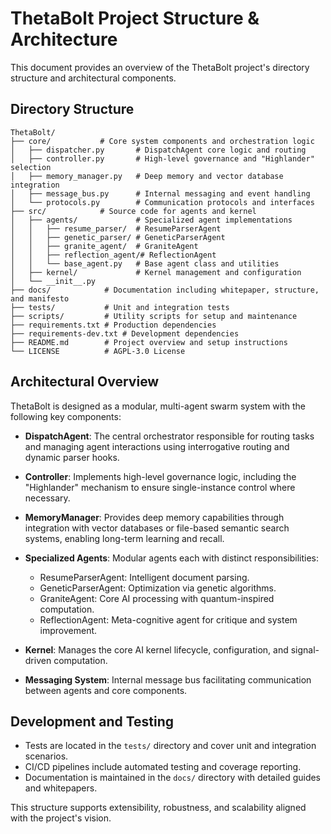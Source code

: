 # ThetaBolt Project Structure & Architecture

This document provides an overview of the ThetaBolt project's directory structure and architectural components.

## Directory Structure

```
ThetaBolt/
├── core/           # Core system components and orchestration logic
│   ├── dispatcher.py       # DispatchAgent core logic and routing
│   ├── controller.py       # High-level governance and "Highlander" selection
│   ├── memory_manager.py   # Deep memory and vector database integration
│   ├── message_bus.py      # Internal messaging and event handling
│   └── protocols.py        # Communication protocols and interfaces
├── src/            # Source code for agents and kernel
│   ├── agents/             # Specialized agent implementations
│   │   ├── resume_parser/  # ResumeParserAgent
│   │   ├── genetic_parser/ # GeneticParserAgent
│   │   ├── granite_agent/  # GraniteAgent
│   │   ├── reflection_agent/# ReflectionAgent
│   │   └── base_agent.py   # Base agent class and utilities
│   ├── kernel/             # Kernel management and configuration
│   └── __init__.py
├── docs/            # Documentation including whitepaper, structure, and manifesto
├── tests/           # Unit and integration tests
├── scripts/         # Utility scripts for setup and maintenance
├── requirements.txt # Production dependencies
├── requirements-dev.txt # Development dependencies
├── README.md        # Project overview and setup instructions
└── LICENSE          # AGPL-3.0 License
```

## Architectural Overview

ThetaBolt is designed as a modular, multi-agent swarm system with the following key components:

- **DispatchAgent**: The central orchestrator responsible for routing tasks and managing agent interactions using interrogative routing and dynamic parser hooks.

- **Controller**: Implements high-level governance logic, including the "Highlander" mechanism to ensure single-instance control where necessary.

- **MemoryManager**: Provides deep memory capabilities through integration with vector databases or file-based semantic search systems, enabling long-term learning and recall.

- **Specialized Agents**: Modular agents each with distinct responsibilities:
  - ResumeParserAgent: Intelligent document parsing.
  - GeneticParserAgent: Optimization via genetic algorithms.
  - GraniteAgent: Core AI processing with quantum-inspired computation.
  - ReflectionAgent: Meta-cognitive agent for critique and system improvement.

- **Kernel**: Manages the core AI kernel lifecycle, configuration, and signal-driven computation.

- **Messaging System**: Internal message bus facilitating communication between agents and core components.

## Development and Testing

- Tests are located in the `tests/` directory and cover unit and integration scenarios.
- CI/CD pipelines include automated testing and coverage reporting.
- Documentation is maintained in the `docs/` directory with detailed guides and whitepapers.

This structure supports extensibility, robustness, and scalability aligned with the project's vision.